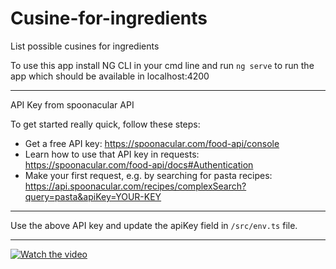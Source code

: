 # Cusine-for-ingredients
List possible cusines for ingredients

To use this app install NG CLI in your cmd line and run `ng serve` to run the app which should be available in localhost:4200

---------------------------------------------------------------------------------
API Key from spoonacular API

To get started really quick, follow these steps:
* Get a free API key: https://spoonacular.com/food-api/console﻿
* Learn how to use that API key in requests: https://spoonacular.com/food-api/docs#Authentication﻿
* Make your first request, e.g. by searching for pasta recipes: https://api.spoonacular.com/recipes/complexSearch?query=pasta&apiKey=YOUR-KEY﻿

---------------------------------------------------------------------------------

Use the above API key and update the apiKey field in `/src/env.ts` file.


---------------------------------------------------------------------------------
[![Watch the video](https://img.youtube.com/vi/1MsLc2M_hA0/maxresdefault.jpg)](https://youtu.be/1MsLc2M_hA0)
